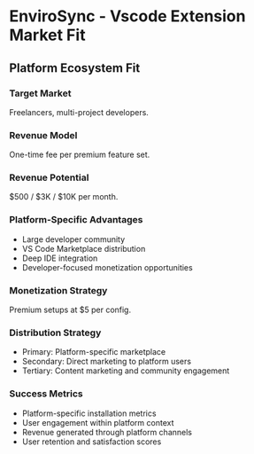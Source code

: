 # EnviroSync - Vscode Extension Market Fit

## Platform Ecosystem Fit

### Target Market
Freelancers, multi-project developers.

### Revenue Model
One-time fee per premium feature set.

### Revenue Potential
$500 / $3K / $10K per month.

### Platform-Specific Advantages
- Large developer community
- VS Code Marketplace distribution
- Deep IDE integration
- Developer-focused monetization opportunities

### Monetization Strategy
Premium setups at $5 per config.

### Distribution Strategy
- Primary: Platform-specific marketplace
- Secondary: Direct marketing to platform users
- Tertiary: Content marketing and community engagement

### Success Metrics
- Platform-specific installation metrics
- User engagement within platform context
- Revenue generated through platform channels
- User retention and satisfaction scores
